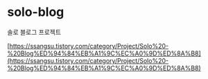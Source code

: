 # solo-blog
솔로 블로그 프로젝트

[https://ssangsu.tistory.com/category/Project/Solo%20-%20Blog%ED%94%84%EB%A1%9C%EC%A0%9D%ED%8A%B8](https://ssangsu.tistory.com/category/Project/Solo%20-%20Blog%ED%94%84%EB%A1%9C%EC%A0%9D%ED%8A%B8)
